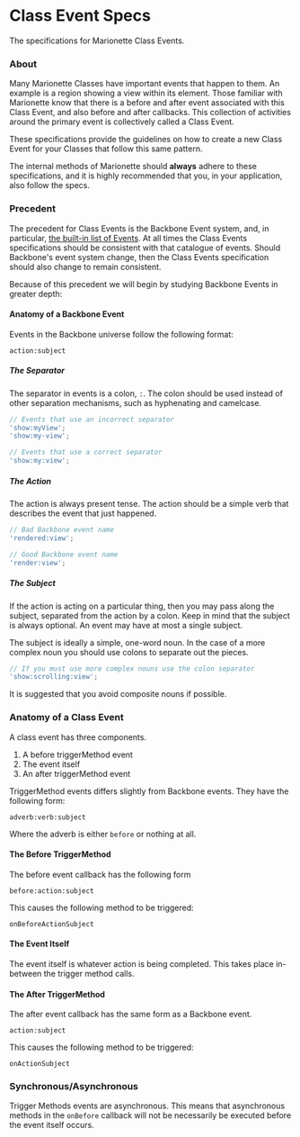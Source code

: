Class Event Specs
====================

The specifications for Marionette Class Events.

### About

Many Marionette Classes have important events that happen to them. An example is a region showing a view within its
element. Those familiar with Marionette know that there is a before and after event associated with this Class Event,
and also before and after callbacks. This collection of activities around the primary event is collectively called a Class Event.

These specifications provide the guidelines on how to create a new Class Event for your Classes that follow this same pattern.

The internal methods of Marionette should **always** adhere to these specifications, and it is highly recommended
that you, in your application, also follow the specs.

### Precedent

The precedent for Class Events is the Backbone Event system, and, in particular, [the built-in list
of Events](http://backbonejs.org/#Events-catalog). At all times the Class Events specifications should
be consistent with that catalogue of events. Should Backbone's event system change, then the Class Events
specification should also change to remain consistent.

Because of this precedent we will begin by studying Backbone Events in greater depth:

#### Anatomy of a Backbone Event

Events in the Backbone universe follow the following format:

`action:subject`

##### The Separator

The separator in events is a colon, `:`. The colon should be used instead of other
separation mechanisms, such as hyphenating and camelcase.

```js
// Events that use an incorrect separator
'show:myView';
'show:my-view';

// Events that use a correct separator
'show:my:view';
```

##### The Action

The action is always present tense. The action should be a simple verb that describes the event
that just happened.

```js
// Bad Backbone event name
'rendered:view';

// Good Backbone event name
'render:view';
```

##### The Subject

If the action is acting on a particular thing, then you may pass along the subject, separated from the
action by a colon. Keep in mind that the subject is always optional. An event may have at most
a single subject.

The subject is ideally a simple, one-word noun. In the case of a more complex noun you should use colons
to separate out the pieces.

```js
// If you must use more complex nouns use the colon separator
'show:scrolling:view';
```

It is suggested that you avoid composite nouns if possible.

### Anatomy of a Class Event

A class event has three components.

1. A before triggerMethod event
2. The event itself
2. An after triggerMethod event

TriggerMethod events differs slightly from Backbone events. They have the following form:

`adverb:verb:subject`

Where the adverb is either `before` or nothing at all.

#### The Before TriggerMethod

The before event callback has the following form

`before:action:subject`

This causes the following method to be triggered:

`onBeforeActionSubject`

#### The Event Itself

The event itself is whatever action is being completed. This takes place in-between the trigger method calls.

#### The After TriggerMethod

The after event callback has the same form as a Backbone event.

`action:subject`

This causes the following method to be triggered:

`onActionSubject`

### Synchronous/Asynchronous

Trigger Methods events are asynchronous. This means that asynchronous methods in the `onBefore` callback will
not be necessarily be executed before the event itself occurs.